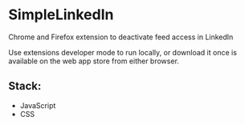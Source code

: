 # SimpleLinkedIn
Chrome and Firefox extension to deactivate feed access in LinkedIn

Use extensions developer mode to run locally, or download it once is available on the web app store from either browser.

## Stack:
- JavaScript
- CSS
